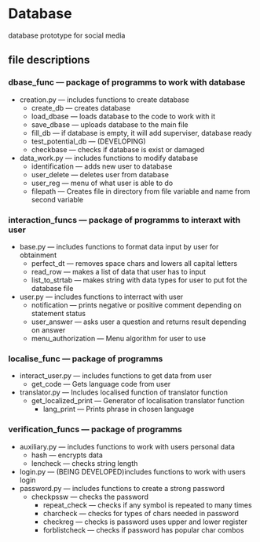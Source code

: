 # Database
database prototype for social media
## file descriptions
### dbase_func — package of programms to work with database
- creation.py — includes functions to create database
    - create_db — creates database
    + load_dbase — loads database to the code to work with it
    * save_dbase — uploads database to the main file
    - fill_db — if database is empty, it will add superviser, database ready
    - test_potential_db — (DEVELOPING)
    - checkbase — checks if database is exist or damaged
- data_work.py — includes functions to modify database
    - identification — adds new user to database
    - user_delete — deletes user from database
    - user_reg — menu of what user is able to do
    - filepath — Creates file in directory from file variable and name from second variable
### interaction_funcs — package of programms to interaxt with user
- base.py — includes functions to format data input by user for obtainment
    - perfect_dt — removes space chars and lowers all capital letters
    - read_row — makes a list of data that user has to input
    - list_to_strtab — makes string with data types for user to put fot the database file
- user.py — includes functions to interract with user
    - notification — prints negative or positive comment depending on statement status
    - user_answer — asks user a question and returns result depending on answer
    - menu_authorization — Menu algorithm for user to use
### localise_func — package of programms
- interact_user.py — includes functions to get data from user
    - get_code — Gets language code from user
- translator.py — Includes localised function of translator function
    - get_localized_print — Generator of localisation translator function
        - lang_print — Prints phrase in chosen language
### verification_funcs — package of programms
- auxiliary.py — includes functions to work with users personal data
    - hash — encrypts data
    - lencheck — checks string length
- login.py — (BEING DEVELOPED)includes functions to work with users login
- password.py — includes functions to create a strong password
    - checkpssw — checks the password
        - repeat_check — checks if any symbol is repeated to many times
        - charcheck — checks for types of chars needed in password
        - checkreg — checks is password uses upper and lower register
        - forblistcheck — checks if password has popular char combos